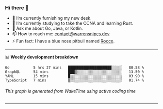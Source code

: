 ### Hi there 👋

- 🔭 I’m currently furnishing my new desk.
- 🌱 I’m currently studying to take the CCNA and learning Rust.
- 💬 Ask me about Go, Java, or Kotlin.
- 📫 How to reach me: contact@warrensnipes.dev
- ⚡ Fun fact: I have a blue nose pitbull named [Rocco](https://i.imgur.com/iLsSCKu.jpg).

-------

📊 **Weekly development breakdown**
<!--START_SECTION:waka-->
```text
Go           5 hrs 27 mins   ████████████████████░░░░░   80.58 % 
GraphQL      54 mins         ███▒░░░░░░░░░░░░░░░░░░░░░   13.50 % 
YAML         15 mins         █░░░░░░░░░░░░░░░░░░░░░░░░   03.90 % 
TypeScript   7 mins          ▒░░░░░░░░░░░░░░░░░░░░░░░░   01.74 % 
```
<!--END_SECTION:waka-->
###### *This graph is generated from WakeTime using active coding time*
-------
